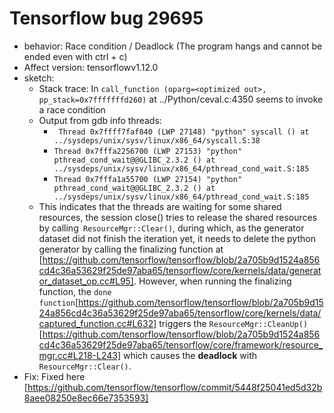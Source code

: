 # Tensorflow bug 29695
- behavior: Race condition / Deadlock (The program hangs and cannot be ended even with ctrl + c)
- Affect version: tensorflowv1.12.0
- sketch:
    - Stack trace: In ```call_function (oparg=<optimized out>, pp_stack=0x7fffffffd260)``` at ../Python/ceval.c:4350 seems to invoke a race condition
    - Output from gdb info threads: 
        * ` Thread 0x7ffff7faf840 (LWP 27148) "python" syscall () at ../sysdeps/unix/sysv/linux/x86_64/syscall.S:38`
        * ```Thread 0x7fffa2256700 (LWP 27153) "python" pthread_cond_wait@@GLIBC_2.3.2 () at ../sysdeps/unix/sysv/linux/x86_64/pthread_cond_wait.S:185```
        * ```Thread 0x7fffa1a55700 (LWP 27154) "python" pthread_cond_wait@@GLIBC_2.3.2 () at ../sysdeps/unix/sysv/linux/x86_64/pthread_cond_wait.S:185```
    - This indicates that the threads are waiting for some shared resources, the session close() tries to release the shared resources by calling``` ResourceMgr::Clear()```, during which, as the generator dataset did not finish the iteration yet, it needs to delete the python generator by calling the finalizing function at [https://github.com/tensorflow/tensorflow/blob/2a705b9d1524a856cd4c36a53629f25de97aba65/tensorflow/core/kernels/data/generator_dataset_op.cc#L95]. However, when running the finalizing function, the ```done function```[https://github.com/tensorflow/tensorflow/blob/2a705b9d1524a856cd4c36a53629f25de97aba65/tensorflow/core/kernels/data/captured_function.cc#L632] triggers the ```ResourceMgr::CleanUp()```[https://github.com/tensorflow/tensorflow/blob/2a705b9d1524a856cd4c36a53629f25de97aba65/tensorflow/core/framework/resource_mgr.cc#L218-L243] which causes the **deadlock** with ```ResourceMgr::Clear()```. 
- Fix: Fixed here [https://github.com/tensorflow/tensorflow/commit/5448f25041ed5d32b8aee08250e8ec66e7353593]
